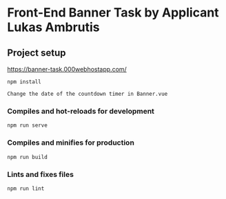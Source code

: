 # Front-End Banner Task by Applicant Lukas Ambrutis

## Project setup

https://banner-task.000webhostapp.com/

```
npm install
```
```
Change the date of the countdown timer in Banner.vue
```

### Compiles and hot-reloads for development
```
npm run serve
```

### Compiles and minifies for production
```
npm run build
```

### Lints and fixes files
```
npm run lint
```
